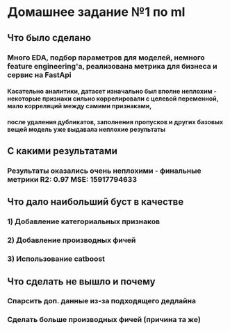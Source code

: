 # Домашнее задание №1 по ml
## Что было сделано
### Много EDA, подбор параметров для моделей, немного feature engineering'a, реализована метрика для бизнеса и сервис на FastApi
#### Касательно аналитики, датасет изначально был вполне неплохим - некоторые признаки сильно коррелировали с целевой переменной, мало корреляций между самими признаками,
#### после удаления дубликатов, заполнения пропусков и других базовых вещей модель уже выдавала неплохие результаты
## С какими результатами
### Результаты оказались очень неплохими - финальные метрики R2: 0.97 MSE: 15917794633
## Что дало наибольший буст в качестве
### 1) Добавление категориальных признаков
### 2) Добавление производных фичей
### 3) Использование catboost
## Что сделать не вышло и почему
### Спарсить доп. данные из-за подходящего дедлайна
### Сделать больше производных фичей (причина та же) 
